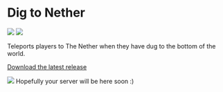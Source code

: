 # Dig to Nether
![](https://img.shields.io/github/repo-size/64Terabytes/DigToNetherPlugin?style=flat-square)
![](https://img.shields.io/github/license/64Terabytes/DigToNetherPlugin?style=flat-square)

Teleports players to The Nether when they have dug to the bottom of the world.

[Download the latest release](https://github.com/64Terabytes/DigToNetherPlugin/releases/latest)



[![](https://bstats.org/signatures/bukkit/Dig%20to%20Nether.svg)](https://bstats.org/plugin/bukkit/Dig%20to%20Nether/18585 "Dig to Nether on bStats")
Hopefully your server will be here soon :)
